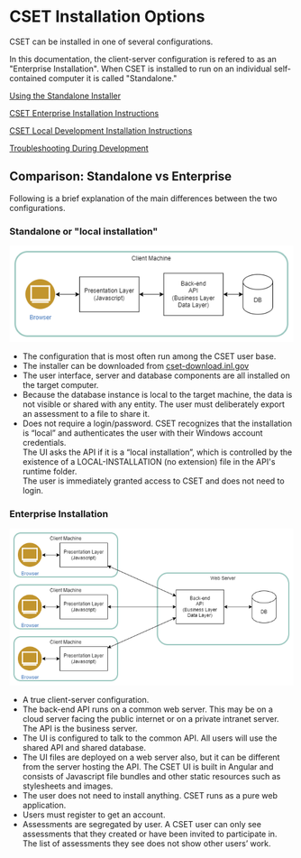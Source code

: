 
# CSET Installation Options

CSET can be installed in one of several configurations.  

In this documentation, the client-server configuration is refered to as an "Enterprise Installation".
When CSET is installed to run on an individual self-contained computer it is called "Standalone."

[Using the Standalone Installer](stand_alone_install.md)

[CSET Enterprise Installation Instructions](enterprise_install.md)

[CSET Local Development Installation Instructions](local_dev_install.md)

[Troubleshooting During Development](trouble_shooting_dev.md)

## Comparison: Standalone vs Enterprise

Following is a brief explanation of the main differences between the two configurations.


### Standalone or "local installation"
![standalone configuration](img/standalone_config.png)
- The configuration that is most often run among the CSET user base.  
- The installer can be downloaded from [cset-download.inl.gov](https://cset-download.inl.gov)
- The user interface, server and database components are all installed on the target computer.
- Because the database instance is local to the target machine, the data is not visible or shared with any entity.  The user must deliberately export an assessment to a file to share it.
- Does not require a login/password.  CSET recognizes that the installation is “local” and authenticates the user with their Windows account credentials.  
The UI asks the API if it is a “local installation”, which is controlled by the existence of a LOCAL-INSTALLATION (no extension) file in the API's runtime folder.  
The user is immediately granted access to CSET and does not need to login.



### Enterprise Installation
![enterprise configuration](img/enterprise_config.png)
- A true client-server configuration.	
- The back-end API runs on a common web server.  This may be on a cloud server facing the public internet or on a private intranet server.  The API is the business server.
- The UI is configured to talk to the common API.  All users will use the shared API and shared database.  
- The UI files are deployed on a web server also, but it can be different from the server hosting the API.  The CSET UI is built in Angular and consists of Javascript file bundles and other static resources such as stylesheets and images.
- The user does not need to install anything.  CSET runs as a pure web application.  
- Users must register to get an account.  
- Assessments are segregated by user. A CSET user can only see assessments that they created or have been invited to participate in.  The list of assessments they see does not show other users’ work.




